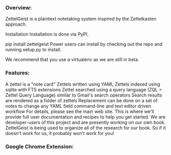 


### Overview:
ZettelGeist is a plaintext notetaking system inspired by the Zettelkasten approach. 

Installation
Installation is done via PyPI.

pip install zettelgeist
Power users can install by checking out the repo and running setup.py to install.

We recommend that you use a virtualenv as we are still in beta.

### Features:
A zettel is a "note card"
Zettels written using YAML
Zettels indexed using sqlite with FTS extensions
Zettel searched using a query language (ZQL = Zettel Query Language) similar to Gmail's search operators
Search results are rendered as a folder of zettels
Replacement can be done on a set of notes to change any YAML field
command-line and text editor driven workflow
For details, please see the main web site. This is where we'll provide full user documentation and recipes to help you get started. We are developer-users of this project and are presently working on our own book. ZettelGeist is being used to organize all of the research for our book. So if it doesn't work for us, it probably won't work for you!

### Google Chrome Extension:
